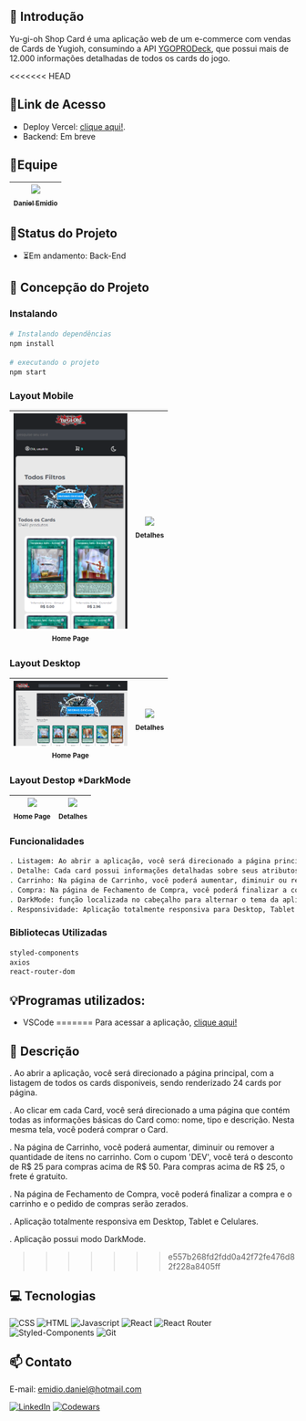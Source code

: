 ## 📖 Introdução

Yu-gi-oh Shop Card é uma aplicação web de um e-commerce com vendas de Cards de Yugioh, consumindo a API [YGOPRODeck](https://ygoprodeck.com/api-guide/), que possui mais de 12.000 informações detalhadas de todos os cards do jogo.

<<<<<<< HEAD
## 🔗Link de Acesso
- Deploy Vercel: [clique aqui!](https://yu-gi-oh-shop-card.vercel.app/).
- Backend: Em breve

## 👥Equipe
| [<img src="https://avatars.githubusercontent.com/u/111311678?v=4" width=115><br><sub>Daniel Emidio</sub>](https://github.com/DanielEmidio1988) |
| :---: |

## 🧭Status do Projeto
- ⏳Em andamento: Back-End

## 📄 Concepção do Projeto

### Instalando
```bash
# Instalando dependências
npm install

# executando o projeto
npm start
```

### Layout Mobile

| <img src="./src/assets/readme/homepagemobile.png" width=200><br><sub>Home Page</sub> | <img src="./src/assets/readme/detailspagemobile-.png" width=200><br><sub>Detalhes</sub> |
| :---: | :---: |

### Layout Desktop

| <img src="./src/assets/readme/homepagedesktop.png" width=200><br><sub>Home Page</sub> | <img src="./src/assets/readme/detailspagedesktop-.png" width=200><br><sub>Detalhes</sub> |
| :---: | :---: |

### Layout Destop *DarkMode

| <img src="./src/assets/readme/homepagedesktopdark.png" width=200><br><sub>Home Page</sub> | <img src="./src/assets/readme/detailspagedesktopdark-.png" width=200><br><sub>Detalhes</sub> |
| :---: | :---: |

### Funcionalidades
```bash
. Listagem: Ao abrir a aplicação, você será direcionado a página principal, com a listagem de todos os cards disponiveis, sendo renderizado 24 cards por página.
. Detalhe: Cada card possui informações detalhadas sobre seus atributos, efeitos, entre outros que podem ser acessiveis ao clicar sobre o Card que deseja visualizar. O mesmo recurso permite adicionar o produto ao carrinho.
. Carrinho: Na página de Carrinho, você poderá aumentar, diminuir ou remover a quantidade de itens no carrinho. Com o cupom 'DEV', você terá o desconto de R$ 25 para compras acima de R$ 50. Para compras acima de R$ 25, o frete é gratuito.
. Compra: Na página de Fechamento de Compra, você poderá finalizar a compra e o carrinho e o pedido de compras serão finalizados. 
. DarkMode: função localizada no cabeçalho para alternar o tema da aplicação DarkMode ON/OFF;
. Responsividade: Aplicação totalmente responsiva para Desktop, Tablet e Celulares.
```

### Bibliotecas Utilizadas

```bash
styled-components
axios
react-router-dom
```
## 💡Programas utilizados:
- VSCode
=======
Para acessar a aplicação, [clique aqui!](https://yu-gi-oh-shop-card.vercel.app/)

## 📄 Descrição
. Ao abrir a aplicação, você será direcionado a página principal, com a listagem de todos os cards disponiveis, sendo renderizado 24 cards por página.

. Ao clicar em cada Card, você será direcionado a uma página que contém todas as informações básicas do Card como: nome, tipo e descrição. Nesta mesma tela, você poderá comprar o Card.

. Na página de Carrinho, você poderá aumentar, diminuir ou remover a quantidade de itens no carrinho. Com o cupom 'DEV', você terá o desconto de R$ 25 para compras acima de R$ 50. Para compras acima de R$ 25, o frete é gratuito.

. Na página de Fechamento de Compra, você poderá finalizar a compra e o carrinho e o pedido de compras serão zerados. 

. Aplicação totalmente responsiva em Desktop, Tablet e Celulares.

. Aplicação possui modo DarkMode.
>>>>>>> e557b268fd2fdd0a42f72fe476d82f228a8405ff

## 💻 Tecnologias 

![CSS](https://img.shields.io/badge/CSS3-1572B6?style=for-the-badge&logo=css3&logoColor=white)
![HTML](https://img.shields.io/badge/HTML5-E34F26?style=for-the-badge&logo=html5&logoColor=white)
![Javascript](https://img.shields.io/badge/JavaScript-323330?style=for-the-badge&logo=javascript&logoColor=F7DF1E)
![React](https://img.shields.io/badge/React-20232A?style=for-the-badge&logo=react&logoColor=61DAFB)
![React Router](https://img.shields.io/badge/React_Router-CA4245?style=for-the-badge&logo=react-router&logoColor=white)
![Styled-Components](https://img.shields.io/badge/styled--components-DB7093?style=for-the-badge&logo=styled-components&logoColor=white)
![Git](https://img.shields.io/badge/GIT-E44C30?style=for-the-badge&logo=git&logoColor=white)


## 📫 Contato

E-mail: emidio.daniel@hotmail.com

[![LinkedIn](https://img.shields.io/badge/LinkedIn-0077B5?style=for-the-badge&logo=linkedin&logoColor=white)](https://www.linkedin.com/in/danielemidio1988/)
[![Codewars](https://img.shields.io/badge/Codewars-B1361E?style=for-the-badge&logo=Codewars&logoColor=white)](https://www.codewars.com/users/DanielEmidio1988)
